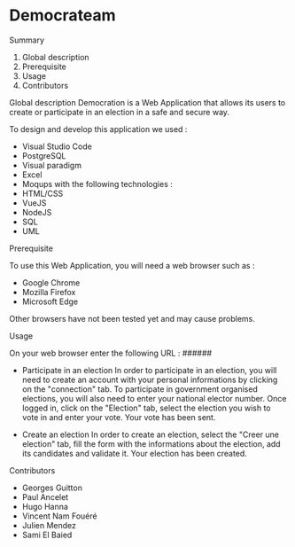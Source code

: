 # Democrateam

Summary

1. Global description
2. Prerequisite
3. Usage
4. Contributors



Global description
Democration is a Web Application that allows its users to create or participate in an election in a safe and secure way.

To design and develop this application we used :
- Visual Studio Code
- PostgreSQL
- Visual paradigm
- Excel
- Moqups
with the following technologies :
- HTML/CSS
- VueJS
- NodeJS
- SQL
- UML



Prerequisite

To use this Web Application, you will need a web browser such as :

- Google Chrome
- Mozilla Firefox
- Microsoft Edge

Other browsers have not been tested yet and may cause problems.



Usage

On your web browser enter the following URL : ######

- Participate in an election
In order to participate in an election, you will need to create an account with your personal informations by clicking on the "connection" tab.
To participate in government organised elections, you will also need to enter your national elector number.
Once logged in, click on the "Election" tab, select the election you wish to vote in and enter your vote.
Your vote has been sent.

- Create an election
In order to create an election, select the "Creer une election" tab, fill the form with the informations about the election, add its candidates and validate it.
Your election has been created.



Contributors
- Georges Guitton
- Paul Ancelet
- Hugo Hanna
- Vincent Nam Fouéré
- Julien Mendez
- Sami El Baied